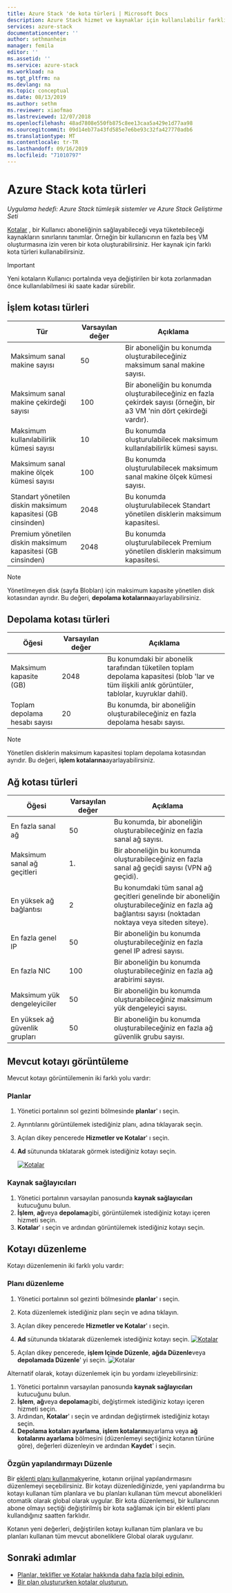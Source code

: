 ```yaml
---
title: Azure Stack 'de kota türleri | Microsoft Docs
description: Azure Stack hizmet ve kaynaklar için kullanılabilir farklı kota türlerini görüntüleyin ve düzenleyin.
services: azure-stack
documentationcenter: ''
author: sethmanheim
manager: femila
editor: ''
ms.assetid: ''
ms.service: azure-stack
ms.workload: na
ms.tgt_pltfrm: na
ms.devlang: na
ms.topic: conceptual
ms.date: 08/13/2019
ms.author: sethm
ms.reviewer: xiaofmao
ms.lastreviewed: 12/07/2018
ms.openlocfilehash: 48ad7808e550fb875c8ee13caa5a429e1d77aa98
ms.sourcegitcommit: 09d14eb77a43fd585e7e6be93c32fa427770adb6
ms.translationtype: MT
ms.contentlocale: tr-TR
ms.lasthandoff: 09/16/2019
ms.locfileid: "71010797"
---
```

# <a name="quota-types-in-azure-stack"></a>Azure Stack kota türleri

*Uygulama hedefi: Azure Stack tümleşik sistemler ve Azure Stack Geliştirme Seti*

[Kotalar](azure-stack-plan-offer-quota-overview.md#plans) , bir Kullanıcı aboneliğinin sağlayabileceği veya tüketebileceği kaynakların sınırlarını tanımlar. Örneğin bir kullanıcının en fazla beş VM oluşturmasına izin veren bir kota oluşturabilirsiniz. Her kaynak için farklı kota türleri kullanabilirsiniz.

> [!IMPORTANT]
> Yeni kotaların Kullanıcı portalında veya değiştirilen bir kota zorlanmadan önce kullanılabilmesi iki saate kadar sürebilir.

## <a name="compute-quota-types"></a>İşlem kotası türleri

| **Tür** | **Varsayılan değer** | **Açıklama** |
| --- | --- | --- |
| Maksimum sanal makine sayısı | 50 | Bir aboneliğin bu konumda oluşturabileceğiniz maksimum sanal makine sayısı. |
| Maksimum sanal makine çekirdeği sayısı | 100 | Bir aboneliğin bu konumda oluşturabileceğiniz en fazla çekirdek sayısı (örneğin, bir a3 VM 'nin dört çekirdeği vardır). |
| Maksimum kullanılabilirlik kümesi sayısı | 10 | Bu konumda oluşturulabilecek maksimum kullanılabilirlik kümesi sayısı. |
| Maksimum sanal makine ölçek kümesi sayısı | 100 | Bu konumda oluşturulabilecek maksimum sanal makine ölçek kümesi sayısı. |
| Standart yönetilen diskin maksimum kapasitesi (GB cinsinden) | 2048 | Bu konumda oluşturulabilecek Standart yönetilen disklerin maksimum kapasitesi. |
| Premium yönetilen diskin maksimum kapasitesi (GB cinsinden) | 2048 | Bu konumda oluşturulabilecek Premium yönetilen disklerin maksimum kapasitesi. |

> [!NOTE]  
> Yönetilmeyen disk (sayfa Blobları) için maksimum kapasite yönetilen disk kotasından ayrıdır. Bu değeri, **depolama kotalarına**ayarlayabilirsiniz.

## <a name="storage-quota-types"></a>Depolama kotası türleri

| **Öğesi** | **Varsayılan değer** | **Açıklama** |
| --- | --- | --- |
| Maksimum kapasite (GB) |2048 |Bu konumdaki bir abonelik tarafından tüketilen toplam depolama kapasitesi (blob 'lar ve tüm ilişkili anlık görüntüler, tablolar, kuyruklar dahil). |
| Toplam depolama hesabı sayısı |20 |Bu konumda, bir aboneliğin oluşturabileceğiniz en fazla depolama hesabı sayısı. |

> [!NOTE]  
> Yönetilen disklerin maksimum kapasitesi toplam depolama kotasından ayrıdır. Bu değeri, **işlem kotalarına**ayarlayabilirsiniz.

## <a name="network-quota-types"></a>Ağ kotası türleri

| **Öğesi** | **Varsayılan değer** | **Açıklama** |
| --- | --- | --- |
| En fazla sanal ağ |50 |Bu konumda, bir aboneliğin oluşturabileceğiniz en fazla sanal ağ sayısı. |
| Maksimum sanal ağ geçitleri |1\. |Bir aboneliğin bu konumda oluşturabileceğiniz en fazla sanal ağ geçidi sayısı (VPN ağ geçidi). |
| En yüksek ağ bağlantısı |2 |Bu konumdaki tüm sanal ağ geçitleri genelinde bir aboneliğin oluşturabileceğiniz en fazla ağ bağlantısı sayısı (noktadan noktaya veya siteden siteye). |
| En fazla genel IP |50 |Bir aboneliğin bu konumda oluşturabileceğiniz en fazla genel IP adresi sayısı. |
| En fazla NIC |100 |Bir aboneliğin bu konumda oluşturabileceğiniz en fazla ağ arabirimi sayısı. |
| Maksimum yük dengeleyiciler |50 |Bir aboneliğin bu konumda oluşturabileceğiniz maksimum yük dengeleyici sayısı. |
| En yüksek ağ güvenlik grupları |50 |Bir aboneliğin bu konumda oluşturabileceğiniz en fazla ağ güvenlik grubu sayısı. |

## <a name="view-an-existing-quota"></a>Mevcut kotayı görüntüleme

Mevcut kotayı görüntülemenin iki farklı yolu vardır:

### <a name="plans"></a>Planlar

1. Yönetici portalının sol gezinti bölmesinde **planlar**' ı seçin.
2. Ayrıntılarını görüntülemek istediğiniz planı, adına tıklayarak seçin.
3. Açılan dikey pencerede **Hizmetler ve Kotalar**' ı seçin.
4. **Ad** sütununda tıklatarak görmek istediğiniz kotayı seçin.

    [![Kotalar](media/azure-stack-quota-types/quotas1sm.png "Kotaları görüntüle")](media/azure-stack-quota-types/quotas1.png#lightbox)

### <a name="resource-providers"></a>Kaynak sağlayıcıları

1. Yönetici portalının varsayılan panosunda **kaynak sağlayıcıları** kutucuğunu bulun.
2. **İşlem**, **ağ**veya **depolama**gibi, görüntülemek istediğiniz kotayı içeren hizmeti seçin.
3. **Kotalar**' ı seçin ve ardından görüntülemek istediğiniz kotayı seçin.

## <a name="edit-a-quota"></a>Kotayı düzenleme

Kotayı düzenlemenin iki farklı yolu vardır:

### <a name="edit-a-plan"></a>Planı düzenleme

1. Yönetici portalının sol gezinti bölmesinde **planlar**' ı seçin.
2. Kota düzenlemek istediğiniz planı seçin ve adına tıklayın.
3. Açılan dikey pencerede **Hizmetler ve Kotalar**' ı seçin.
4. **Ad** sütununda tıklatarak düzenlemek istediğiniz kotayı seçin.
    [![Kotalar](media/azure-stack-quota-types/quotas1sm.png "Kotaları görüntüle")](media/azure-stack-quota-types/quotas1.png#lightbox)

5. Açılan dikey pencerede, **işlem Içinde Düzenle**, **ağda Düzenle**veya **depolamada Düzenle**' yi seçin.
    ![Kotalar](media/azure-stack-quota-types/quotas3.png "Kotaları görüntüle")

Alternatif olarak, kotayı düzenlemek için bu yordamı izleyebilirsiniz:

1. Yönetici portalının varsayılan panosunda **kaynak sağlayıcıları** kutucuğunu bulun.
2. **İşlem**, **ağ**veya **depolama**gibi, değiştirmek istediğiniz kotayı içeren hizmeti seçin.
3. Ardından, **Kotalar**' ı seçin ve ardından değiştirmek istediğiniz kotayı seçin.
4. **Depolama kotaları ayarlama**, **işlem kotalarını**ayarlama veya **ağ kotalarını ayarlama** bölmesini (düzenlemeyi seçtiğiniz kotanın türüne göre), değerleri düzenleyin ve ardından **Kaydet**' i seçin.

### <a name="edit-original-configuration"></a>Özgün yapılandırmayı Düzenle
  
Bir [eklenti planı kullanmak](create-add-on-plan.md)yerine, kotanın orijinal yapılandırmasını düzenlemeyi seçebilirsiniz. Bir kotayı düzenlediğinizde, yeni yapılandırma bu kotayı kullanan tüm planlara ve bu planları kullanan tüm mevcut abonelikleri otomatik olarak global olarak uygular. Bir kota düzenlemesi, bir kullanıcının abone olmayı seçtiği değiştirilmiş bir kota sağlamak için bir eklenti planı kullandığınız saatten farklıdır.

Kotanın yeni değerleri, değiştirilen kotayı kullanan tüm planlara ve bu planları kullanan tüm mevcut aboneliklere Global olarak uygulanır.

## <a name="next-steps"></a>Sonraki adımlar

- [Planlar, teklifler ve Kotalar hakkında daha fazla bilgi edinin.](azure-stack-plan-offer-quota-overview.md)
- [Bir plan oluştururken kotalar oluşturun.](azure-stack-create-plan.md)
